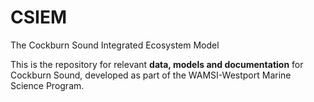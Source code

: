 # CSIEM

The Cockburn Sound Integrated Ecosystem Model

This is the repository for relevant **data, models and documentation** for Cockburn Sound, developed as part of the WAMSI-Westport Marine Science Program.

